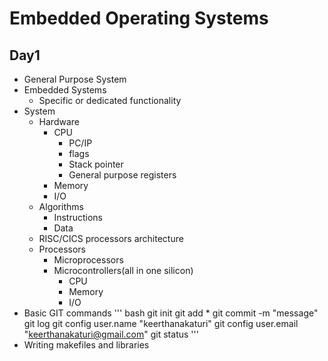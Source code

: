 # Embedded Operating Systems
## Day1
- General Purpose System
- Embedded Systems
    - Specific or dedicated functionality
- System
    - Hardware
        - CPU
            - PC/IP
            - flags
            - Stack pointer
            - General purpose registers
        - Memory
        - I/O
    - Algorithms
        - Instructions
        - Data
    - RISC/CICS processors architecture
    - Processors
        - Microprocessors
        - Microcontrollers(all in one silicon)
            - CPU
            - Memory
            - I/O
- Basic GIT commands
    ''' bash
    git init
    git add *
    git commit -m "message"
    git log
    git config user.name "keerthanakaturi"
    git config user.email "keerthanakaturi@gmail.com"
    git status
    '''
- Writing makefiles and libraries
    


